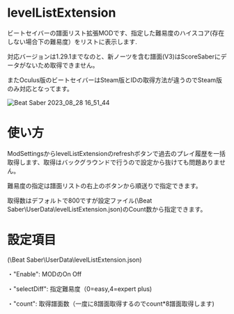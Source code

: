 # levelListExtension
ビートセイバーの譜面リスト拡張MODです、指定した難易度のハイスコア(存在しない場合下の難易度）をリストに表示します.

対応バージョンは1.29.1までなのと、新ノーツを含む譜面(V3)はScoreSaberにデータがないため取得できません。

またOculus版のビートセイバーはSteam版とIDの取得方法が違うのでSteam版のみ対応となってます。

![Beat Saber 2023_08_28 16_51_44](https://github.com/scifiHerb/levelListExtension/assets/109839172/70d496e8-b7d0-46ac-87c3-9f3b6c4b60e3)


# 使い方
ModSettingsからlevelListExtensionのrefreshボタンで過去のプレイ履歴を一括取得します、取得はバックグラウンドで行うので設定から抜けても問題ありません。

難易度の指定は譜面リストの右上のボタンから順送りで指定できます。

取得数はデフォルトで800ですが設定ファイル(\Beat Saber\UserData\levelListExtension.json)のCount数から指定できます。


# 設定項目 
(\Beat Saber\UserData\levelListExtension.json)

・"Enable":      MODのOn Off

・"selectDiff":  指定難易度（0=easy,4=expert plus)
  
・"count":        取得譜面数（一度に8譜面取得するのでcount*8譜面取得します)
